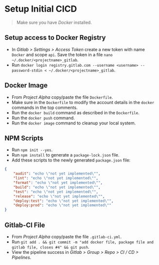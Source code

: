 # Setup Initial CICD

> Make sure you have *Docker* installed.

## Setup access to Docker Registry

- In *Gitlab > Settings > Access Token* create a new token with name `Docker` and scope `api`. Save the token in a file `nano ~/.docker/<projectname>_gitlab`.
- Run `docker login registry.gitlab.com --username <username> --password-stdin < ~/.docker/<projectname>_gitlab`.

## Docker Image
- From *Project Alpha* copy/paste the file `Dockerfile`.
- Make sure in the `Dockerfile` to modify the account details in the `docker` commands in the top comments.
- Run the `docker build` command as described in the `Dockerfile`.
- Run the `docker push` command.
- Run the `docker image` command to cleanup your local system.

## NPM Scripts
- Run `npm init --yes`.
- Run `npm install` to generate a `package-lock.json` file.
- Add these scripts to the newly generated `package.json` file:
```json
{
    "audit": "echo \"not yet implemented\"",
    "lint": "echo \"not yet implemented\"",
    "format": "echo \"not yet implemented\"",
    "build": "echo \"not yet implemented\"",
    "test": "echo \"not yet implemented\"",
    "release": "echo \"not yet implemented\"",
    "deploy:test": "echo \"not yet implemented\"",
    "deploy:prod": "echo \"not yet implemented\""
}
```

## Gitlab-CI File
- From *Project Alpha* copy/paste the file `.gitlab-ci.yml`.
- Run `git add . && git commit -m "add docker file, package file and gitlab file, closes #4" && git push`.
- View the pipeline success in *Gitlab > Group > Repo > CI / CD > Pipelines*.
